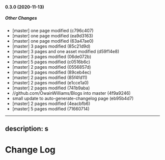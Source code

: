 #### 0.3.0 (2020-11-13)

##### Other Changes

*  [master] one page modified (c796c407)
*  [master] one page modified (ea9d3163)
*  [master] one page modified (63a47ae0)
*  [master] 3 pages modified (85c21d9d)
*  [master] 3 pages and one asset modified (d59f14e8)
*  [master] 3 pages modified (06de072b)
*  [master] 5 pages modified (c0516b6c)
*  [master] 2 pages modified (0556857d)
*  [master] 3 pages modified (89ceb4ec)
*  [master] 2 pages modified (85f4fd11)
*  [master] 2 pages modified (e1cce1a0)
*  [master] 2 pages modified (741b9aba)
* //github.com/OwainWilliams/Blogs into master (4f9a9246)
*  small update to auto-generate-changelog page (eb95b4d7)
*  [master] 2 pages modified (4eacbfb6)
*  [master] 5 pages modified (71660714)

---
description: s
---

# Change Log

